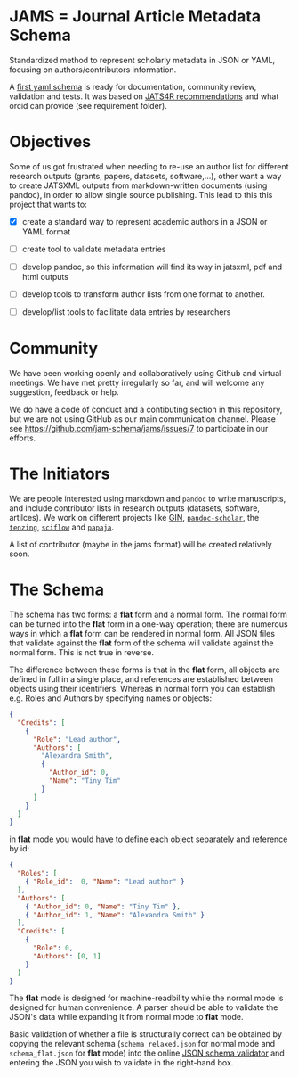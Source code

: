 JAMS = Journal Article Metadata Schema
===============================

Standardized method to represent scholarly metadata in JSON or YAML,
focusing on authors/contributors information.

A [first yaml schema](/Jamschema_v1.yml) is ready for documentation, community review, validation and tests.
It was based on [JATS4R recommendations](https://jats4r.org/recommendations/)
and what orcid can provide (see requirement folder).

Objectives
==================

Some of us got frustrated when needing to re-use an author list for different
research outputs (grants, papers, datasets, software,...),
other want a way to create JATSXML outputs from markdown-written documents
(using pandoc), in order to allow single source publishing.
This lead to this this project that wants to:

- [X] create a standard way to represent academic authors in a JSON or YAML format
- [ ] create tool to validate metadata entries
- [ ] develop pandoc, so this information will find its way in jatsxml, pdf and html outputs
- [ ] develop tools to transform author lists from one format to another.
- [ ] develop/list tools to facilitate data entries by researchers



Community
==================

We have been working openly and collaboratively using Github and virtual meetings.
We have met pretty irregularly so far, and will welcome any suggestion, feedback or help.

We do have a code of conduct and a contibuting section in this repository,
but we are not using GitHub as our main communication channel.
Please see https://github.com/jam-schema/jams/issues/7 to participate in our efforts.



The Initiators
==============

We are people interested using markdown and `pandoc` to write manuscripts, and include contributor lists in research outputs (datasets, software, artilces).
We work on different projects like [GIN](https://gin.g-node.org), [`pandoc-scholar`](https://github.com/pandoc-scholar/pandoc-scholar), the [`tenzing`](https://github.com/marton-balazs-kovacs/tenzing), [`sciflow`](https://www.sciflow.net) and [`papaja`](https://github.com/crsh/papaja).

A list of contributor (maybe in the jams format) will be created relatively soon.


The Schema
==============

The schema has two forms: a **flat** form and a normal form.
The normal form can be turned into the **flat** form in a one-way operation; 
there are numerous ways in which a **flat** form can be rendered in normal form.
All JSON files that validate against the **flat** form of the schema will validate against the normal form.
This is not true in reverse.

The difference between these forms is that in the **flat** form, 
all objects are defined in full in a single place, 
and references are established between objects using their identifiers.
Whereas in normal form you can establish e.g. Roles and Authors by specifying names or objects:

```json
{
  "Credits": [
    {
      "Role": "Lead author",
      "Authors": [
        "Alexandra Smith",
        {
          "Author_id": 0,
          "Name": "Tiny Tim"
        }
      ]
    }
  ]
}
```

in **flat** mode you would have to define each object separately and reference by id:

```json
{
  "Roles": [
    { "Role_id":  0, "Name": "Lead author" }
  ],
  "Authors": [
    { "Author_id": 0, "Name": "Tiny Tim" },
    { "Author_id": 1, "Name": "Alexandra Smith" }
  ],
  "Credits": [
    { 
      "Role": 0, 
      "Authors": [0, 1]
    }
  ]
}
```

The **flat** mode is designed for machine-readbility while the normal mode is designed for human convenience.
A parser should be able to validate the JSON's data while expanding it from normal mode to **flat** mode. 

Basic validation of whether a file is structurally correct can be obtained by copying the relevant schema
(`schema_relaxed.json` for normal mode and `schema_flat.json` for **flat** mode) into the online
[JSON schema validator](https://www.jsonschemavalidator.net/) and entering the JSON you wish to validate
in the right-hand box.
